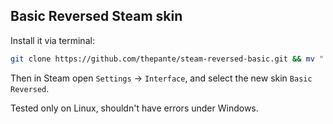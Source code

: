 ## Basic Reversed Steam skin
Install it via terminal:  
```bash
git clone https://github.com/thepante/steam-reversed-basic.git && mv "./steam-reversed-basic" ~/.steam/steam/skins/"Basic Reversed"
```

Then in Steam open `Settings` → `Interface`, and select the new skin `Basic Reversed`.  

Tested only on Linux, shouldn't have errors under Windows.
